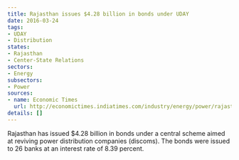 ```yaml
---
title: Rajasthan issues $4.28 billion in bonds under UDAY
date: 2016-03-24
tags:
- UDAY
- Distribution
states:
- Rajasthan
- Center-State Relations
sectors:
- Energy
subsectors:
- Power
sources:
- name: Economic Times
  url: http://economictimes.indiatimes.com/industry/energy/power/rajasthan-issues-rs-28400-crore-bonds-to-26-banks-under-uday-scheme/articleshow/51425626.cms
details: []
---
```


Rajasthan has issued $4.28 billion in bonds under a central scheme aimed at reviving power distribution companies (discoms). The bonds were issued to 26 banks at an interest rate of 8.39 percent.
